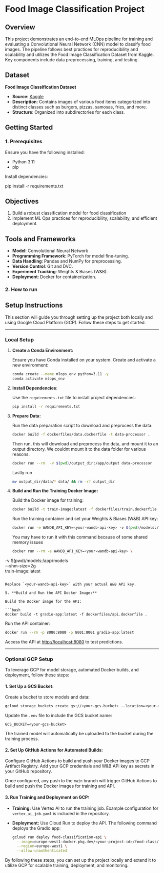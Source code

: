 # Food Image Classification Project

## Overview

This project demonstrates an end-to-end MLOps pipeline for training and evaluating a Convolutional Neural Network (CNN) model to classify food images. The pipeline follows best practices for reproducibility and scalability and utilizes the Food Image Classification Dataset from Kaggle. Key components include data preprocessing, training, and testing.

## Dataset

**Food Image Classification Dataset**  
- **Source**: [Kaggle](https://www.kaggle.com/code/gauravduttakiit/class-dataset-food-image-classification/data)  
- **Description**: Contains images of various food items categorized into distinct classes such as burgers, pizzas, samosas, fries, and more.  
- **Structure**: Organized into subdirectories for each class.

## Getting Started

### 1. Prerequisites

Ensure you have the following installed:
- Python 3.11
- pip

Install dependencies:

pip install -r requirements.txt

## Objectives
1. Build a robust classification model for food classification
2. Implement ML Ops practices for reproducibility, scalability, and efficient deployment.

## Tools and Frameworks
- **Model**: Convolutional Neural Network
- **Programming Framework**: PyTorch for model fine-tuning.
- **Data Handling**: Pandas and NumPy for preprocessing.
- **Version Control**: Git and DVC.
- **Experiment Tracking**: Weights & Biases (W&B).
- **Deployment**: Docker for containerization.


### 2. How to run
## Setup Instructions

This section will guide you through setting up the project both locally and using Google Cloud Platform (GCP). Follow these steps to get started.

---

### Local Setup

1. **Create a Conda Environment:**

   Ensure you have Conda installed on your system. Create and activate a new environment:

   ```bash
   conda create --name mlops_env python=3.11 -y
   conda activate mlops_env
   ```

2. **Install Dependencies:**

   Use the `requirements.txt` file to install project dependencies:

   ```bash
   pip install -r requirements.txt
   ```

3. **Prepare Data:**

   Run the data preparation script to download and preprocess the data:

   ```bash
   docker build -f dockerfiles/data.dockerfile -t data-processor .
   ```

   Then run, this will download and preprocess the data, and mount it to an output directory. We couldnt mount it to the data folder for various reasons.

   ```bash
   docker run --rm  -v $(pwd)/output_dir:/app/output data-processor
   ```

   Lastly run 

    ```bash
   mv output_dir/data/* data/ && rm -rf output_dir
   ```
   
4. **Build and Run the Training Docker Image:**

   Build the Docker image for training:

   ```bash
   docker build -t train-image:latest -f dockerfiles/train.dockerfile .
   ```

   Run the training container and set your Weights & Biases (W&B) API key:

   ```bash
   docker run -e WANDB_API_KEY=<your-wandb-api-key> -v $(pwd)/models:/app/models train-image:latest
   ```

   You may have to run it with this command because of some shared memory issues

   ```bash
   docker run --rm -e WANDB_API_KEY=<your-wandb-api-key> \
  -v $(pwd)/models:/app/models \
  --shm-size=2g \
  train-image:latest
   ```

   Replace `<your-wandb-api-key>` with your actual W&B API key.

5. **Build and Run the API Docker Image:**

   Build the Docker image for the API:

   ```bash
   docker build -t gradio-app:latest -f dockerfiles/api.dockerfile .
   ```

   Run the API container:

   ```bash
   docker run --rm -p 8080:8080 -p 8001:8001 gradio-app:latest
   ```

   Access the API at [http://localhost:8080](http://localhost:8080) to test predictions.

---

### Optional GCP Setup

To leverage GCP for model storage, automated Docker builds, and deployment, follow these steps:

#### 1. **Set Up a GCS Bucket:**

   Create a bucket to store models and data:

   ```bash
   gcloud storage buckets create gs://<your-gcs-bucket> --location=<your-region>
   ```

   Update the `.env` file to include the GCS bucket name:

   ```env
   GCS_BUCKET=<your-gcs-bucket>
   ```

   The trained model will automatically be uploaded to the bucket during the training process.

#### 2. **Set Up GitHub Actions for Automated Builds:**

   Configure GitHub Actions to build and push your Docker images to GCP Artifact Registry. Add your GCP credentials and W&B API key as secrets in your GitHub repository.

   Once configured, any push to the `main` branch will trigger GitHub Actions to build and push the Docker images for training and API.

#### 3. **Run Training and Deployment on GCP:**

   - **Training:** Use Vertex AI to run the training job. Example configuration for `vertex_ai_job.yaml` is included in the repository.
   - **Deployment:** Use Cloud Run to deploy the API. The following command deploys the Gradio app:

     ```bash
     gcloud run deploy food-classification-api \
       --image=europe-west1-docker.pkg.dev/<your-project-id>/food-class/api-image:latest \
       --region=europe-west1 \
       --allow-unauthenticated
     ```

By following these steps, you can set up the project locally and extend it to utilize GCP for scalable training, deployment, and monitoring.
